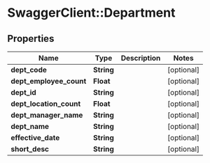 # SwaggerClient::Department

## Properties
Name | Type | Description | Notes
------------ | ------------- | ------------- | -------------
**dept_code** | **String** |  | [optional] 
**dept_employee_count** | **Float** |  | [optional] 
**dept_id** | **String** |  | [optional] 
**dept_location_count** | **Float** |  | [optional] 
**dept_manager_name** | **String** |  | [optional] 
**dept_name** | **String** |  | [optional] 
**effective_date** | **String** |  | [optional] 
**short_desc** | **String** |  | [optional] 


